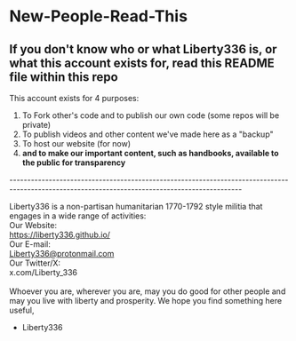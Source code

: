 # New-People-Read-This
If you don't know who or what Liberty336 is, or what this account exists for, read this README file within this repo
-----------------------------------------------------------------------------------------------------------------------------------------------
This account exists for 4 purposes:
<ol>
  <li>To Fork other's code and to publish our own code (some repos will be private)</li>
  <li>To publish videos and other content we've made here as a "backup"</li>
  <li>To host our website (for now)</li>
  <li><strong>and to make our important content, such as handbooks, available to the public for transparency</strong></li>
  </ol>
-----------------------------------------------------------------------------------------------------------------------------------------------

Liberty336 is a non-partisan humanitarian 1770-1792 style militia that engages in a wide range of activities:<br>
Our Website:<br>
https://liberty336.github.io/<br>
Our E-mail:<br>
Liberty336@protonmail.com<br>
Our Twitter/X:<br>
x.com/Liberty_336<br>
<br>
Whoever you are, wherever you are, may you do good for other people and may you live with liberty and prosperity.
We hope you find something here useful,
- Liberty336
